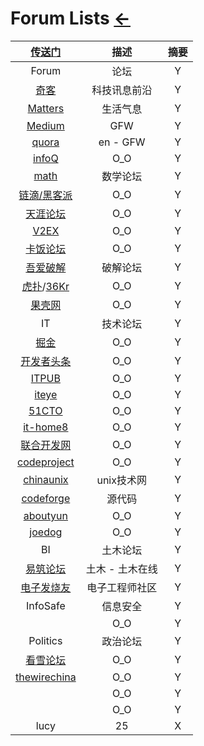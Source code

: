 # Forum Lists [←](index.md)

| [传送门](../navigation.md#sq) | 描述 | 摘要 |
|:---:|:---:|:---:|
| Forum | 论坛 | Y |
| [奇客](https://www.solidot.org/) | 科技讯息前沿 | Y |
| [Matters](https://matters.news/) | 生活气息 | Y |
| [Medium](https://medium.com/) | GFW | Y |
| [quora](https://www.quora.com/) | en - GFW | Y |
| [infoQ](https://www.infoq.cn/) | O_O | Y |
| [math](https://math.meta.stackexchange.com/) | 数学论坛 | Y |
| [链滴/黑客派](https://ld246.com/) | O_O | Y |
| [天涯论坛](https://bbs.tianya.cn/) | O_O | Y |
| [V2EX](https://www.v2ex.com/) | O_O | Y |
| [卡饭论坛](https://bbs.kafan.cn/) | O_O | Y |
| [吾爱破解](https://www.52pojie.cn/) | 破解论坛 | Y |
| [虎扑](https://bbs.hupu.com/)/[36Kr](https://www.36kr.com/) | O_O | Y |
| [果壳网](https://www.guokr.com/) | O_O | Y |
| IT | 技术论坛 | Y |
| [掘金](https://juejin.im/) | O_O | Y |
| [开发者头条](https://toutiao.io/) | O_O | Y |
| [ITPUB](http://www.itpub.net/) | O_O | Y |
| [iteye](https://www.iteye.com/) | O_O | Y |
| [51CTO](https://home.51cto.com/) | O_O | Y |
| [it-home8](http://www.it-home8.com/) | O_O | Y |
| [联合开发网](http://www.pudn.com/) | O_O | Y |
| [codeproject](https://www.codeproject.com/) | O_O | Y |
| [chinaunix](http://www.chinaunix.net/) | unix技术网 | Y |
| [codeforge](http://www.codeforge.cn/) | 源代码 | Y |
| [aboutyun](https://www.aboutyun.com/) | O_O | Y |
| [joedog](https://www.joedog.org/) | O_O | Y |
| BI | 土木论坛 | Y |
| [易筑论坛](https://bbs.co188.com/) | 土木 - 土木在线 | Y |
| [电子发烧友](http://www.elecfans.com/) | 电子工程师社区 | Y |
| InfoSafe | 信息安全 | Y |
| []() | O_O | Y |
| Politics | 政治论坛 | Y |
| [看雪论坛](https://bbs.pediy.com/) | O_O | Y |
| [thewirechina](https://www.thewirechina.com/) | O_O | Y |
| []() | O_O | Y |
| []() | O_O | Y |
| lucy | 25 | X |

